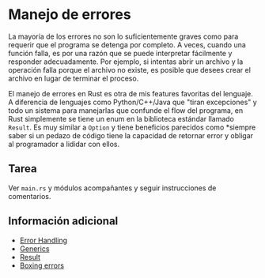 # Manejo de errores

La mayoría de los errores no son lo suficientemente graves como para requerir que el programa se detenga por completo. A veces, cuando una función falla, es por una razón que se puede interpretar fácilmente y responder adecuadamente. Por ejemplo, si intentas abrir un archivo y la operación falla porque el archivo no existe, es posible que desees crear el archivo en lugar de terminar el proceso.

El manejo de errores en Rust es otra de mis features favoritas del lenguaje.
A diferencia de lenguajes como Python/C++/Java que "tiran excepciones" y todo
un sistema para manejarlas que confunde el flow del programa, en Rust simplemente
se tiene un enum en la biblioteca estándar llamado `Result`. Es muy similar
a `Option` y tiene beneficios parecidos como *siempre saber si un pedazo de
código tiene la capacidad de retornar error y obligar al programador a lididar con ellos.

## Tarea

Ver `main.rs` y módulos acompañantes y seguir instrucciones de comentarios. 

## Información adicional

- [Error Handling](https://doc.rust-lang.org/book/ch09-02-recoverable-errors-with-result.html)
- [Generics](https://doc.rust-lang.org/book/ch10-01-syntax.html)
- [Result](https://doc.rust-lang.org/rust-by-example/error/result.html)
- [Boxing errors](https://doc.rust-lang.org/rust-by-example/error/multiple_error_types/boxing_errors.html)

